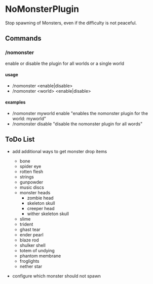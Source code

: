 # NoMonsterPlugin

Stop spawning of Monsters, even if the difficulty is not peaceful.

## Commands

### /nomonster

enable or disable the plugin for all worlds or a single world

#### usage

- /nomonster <enable|disable>
- /nomonster \<world> \<enable|disable>

#### examples

- /nomonster myworld enable "enables the nomonster plugin for the world: myworld"
- /nomonster disable "disable the nomonster plugin for all words"


## ToDo List

- add additional ways to get monster drop items
  - bone
  - spider eye
  - rotten flesh
  - strings
  - gunpowder
  - music discs
  - monster heads
    - zombie head
    - skeleton skull
    - creeper head
    - wither skeleton skull
  - slime
  - trident
  - ghast tear
  - ender pearl
  - blaze rod
  - shulker shell
  - totem of undying
  - phantom membrane
  - froglights
  - nether star

- configure which monster should not spawn
